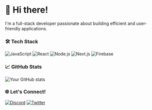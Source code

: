 # 👋 Hi there!

I'm a full-stack developer passionate about building efficient and user-friendly applications.

### 🛠 Tech Stack
![JavaScript](https://img.shields.io/badge/JavaScript-F7DF1E?style=flat-square&logo=javascript&logoColor=black)
![React](https://img.shields.io/badge/React-61DAFB?style=flat-square&logo=react&logoColor=black)
![Node.js](https://img.shields.io/badge/Node.js-339933?style=flat-square&logo=node-dot-js&logoColor=white)
![Next.js](https://img.shields.io/badge/Next.js-000000?style=flat-square&logo=next-dot-js&logoColor=white)
![Firebase](https://img.shields.io/badge/Firebase-FFCA28?style=flat-square&logo=firebase&logoColor=black)

### 📈 GitHub Stats
![Your GitHub stats](https://github-readme-stats.vercel.app/api?username=cHr1ssCS&show_icons=true&theme=radical)

### 🌐 Let's Connect!
[![Discord](https://img.shields.io/badge/Discord-5865F2?style=flat-square&logo=discord&logoColor=white)](https://discordapp.com/users/chr1sscs)
[![Twitter](https://img.shields.io/badge/Twitter-1DA1F2?style=flat-square&logo=twitter&logoColor=white)](https://twitter.com/cHr1ssCS)
